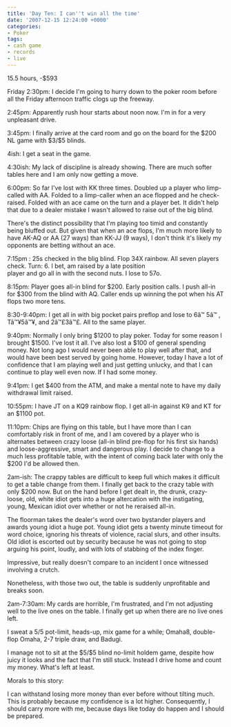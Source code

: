 ```yaml
---
title: 'Day Ten: I can''t win all the time'
date: '2007-12-15 12:24:00 +0000'
categories:
- Poker
tags:
- cash game
- records
- live
---
```

<p>15.5 hours, -$593</p>
<p>Friday 2:30pm: I decide I'm going to hurry down to the poker room before all the Friday afternoon traffic clogs up the freeway.</p>
<p>2:45pm: Apparently rush hour starts about noon now. I'm in for a very unpleasant drive.</p>
<p>3:45pm: I finally arrive at the card room and go on the board for the $200 NL game with $3&#47;$5 blinds.</p>
<p>4ish: I get a seat in the game.</p>
<p>4:30ish: My lack of discipline is already showing. There are much softer tables here and I am only now getting a move.</p>
<p>6:00pm: So far I've lost with KK three times. Doubled up a player who limp-called with AA. Folded to a limp-caller when an ace flopped and he check-raised. Folded with an ace came on the turn and a player bet. It didn't help that due to a dealer mistake I wasn't allowed to raise out of the big blind.</p>
<p>There's the distinct possibility that I'm playing too timid and constantly being bluffed out. But given that when an ace flops, I'm much more likely to have AK-AQ or AA (27 ways) than KK-JJ (9 ways), I don't think it's likely my opponents are betting without an ace.</p>
<p>7:15pm : 25s checked in the blig blind. Flop 34X rainbow. All seven players check. Turn: 6. I bet, am raised by a late position<br />
player and go all in with the second nuts. I lose to 57o.</p>
<p>8:15pm: Player goes all-in blind for $200. Early position calls. I push all-in for $300 from the blind with AQ. Caller ends up winning the pot when his AT flops two more tens.</p>
<p>8:30-9:40pm: I get all in with big pocket pairs preflop and lose to 6&acirc;&trade;&nbsp;5&acirc;&trade;&nbsp;, T&acirc;&trade;&yen;5&acirc;&trade;&yen;, and 2&acirc;&trade;&pound;3&acirc;&trade;&pound;. All to the same player.</p>
<p>9:40pm: Normally I only bring $1200 to play poker. Today for some reason I brought $1500. I've lost it all. I've also lost a $100 of general spending money. Not long ago I would never been able to play well after that, and would have been best served by going home. However, today I have a lot of confidence that I am playing well and just getting unlucky, and that I can continue to play well even now. If I had some money.</p>
<p>9:41pm: I get $400 from the ATM, and make a mental note to have my daily withdrawal limit raised.</p>
<p>10:55pm: I have JT on a KQ9 rainbow flop. I get all-in against K9 and KT for an $1100 pot.</p>
<p>11:10pm: Chips are flying on this table, but I have more than I can comfortably risk in front of me, and I am covered by a player who is alternates between crazy loose (all-in blind pre-flop for his first six hands) and loose-aggressive, smart and dangerous play. I decide to change to a much less profitable table, with the intent of coming back later with only the $200 I'd be allowed then.</p>
<p>2am-ish: The crappy tables are difficult to keep full which makes it difficult to get a table change from them. I finally get back to the crazy table with only $200 now. But on the hand before I get dealt in, the drunk, crazy-loose, old, white idiot gets into a huge altercation with the instigating, young, Mexican idiot over whether or not he reraised all-in.</p>
<p>The floorman takes the dealer's word over two bystander players and awards young idiot a huge pot. Young idiot gets a twenty minute timeout for word choice, ignoring his threats of violence, racial slurs, and other insults. Old idiot is escorted out by security because he was not going to stop arguing his point, loudly, and with lots of stabbing of the index finger.</p>
<p>Impressive, but really doesn't compare to an incident I once witnessed involving a crutch.</p>
<p>Nonetheless, with those two out, the table is suddenly unprofitable and breaks soon.</p>
<p>2am-7:30am: My cards are horrible, I'm frustrated, and I'm not adjusting well to the live ones on the table. I finally get up when there are no live ones left.</p>
<p>I sweat a 5&#47;5 pot-limit, heads-up, mix game for a while; Omaha8, double-flop Omaha, 2-7 triple draw, and Badugi.</p>
<p>I manage not to sit at the $5&#47;$5 blind no-limit holdem game, despite how juicy it looks and the fact that I'm still stuck. Instead I drive home and count my money. What's left at least.</p>
<p>Morals to this story:</p>
<p>I can withstand losing more money than ever before without tilting much. This is probably because my confidence is a lot higher. Consequently, I should carry more with me, because days like today do happen and I should be prepared.</p>

